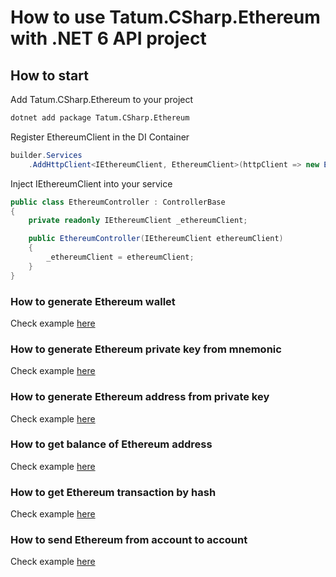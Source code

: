 # How to use Tatum.CSharp.Ethereum with .NET 6 API project

## How to start

Add Tatum.CSharp.Ethereum to your project

```bash
dotnet add package Tatum.CSharp.Ethereum
```

Register EthereumClient in the DI Container

```csharp
builder.Services
    .AddHttpClient<IEthereumClient, EthereumClient>(httpClient => new EthereumClient(httpClient, apiKey));
```

Inject IEthereumClient into your service

```csharp
public class EthereumController : ControllerBase
{
    private readonly IEthereumClient _ethereumClient;

    public EthereumController(IEthereumClient ethereumClient)
    {
        _ethereumClient = ethereumClient;
    }
}
```

### How to generate Ethereum wallet

Check example [here](https://github.com/tatumio/tatum-csharp/blob/develop/Tatum.CSharp.Demo/Controllers/EthereumController.cs#L21)

### How to generate Ethereum private key from mnemonic

Check example [here](https://github.com/tatumio/tatum-csharp/blob/develop/Tatum.CSharp.Demo/Controllers/EthereumController.cs#L32)


### How to generate Ethereum address from private key

Check example [here](https://github.com/tatumio/tatum-csharp/blob/develop/Tatum.CSharp.Demo/Controllers/EthereumController.cs#L43)

### How to get balance of Ethereum address

Check example [here](https://github.com/tatumio/tatum-csharp/blob/develop/Tatum.CSharp.Demo/Controllers/EthereumController.cs#L51)

### How to get Ethereum transaction by hash

Check example [here](https://github.com/tatumio/tatum-csharp/blob/develop/Tatum.CSharp.Demo/Controllers/EthereumController.cs#L59)

### How to send Ethereum from account to account

Check example [here](https://github.com/tatumio/tatum-csharp/blob/develop/Tatum.CSharp.Demo/Controllers/EthereumController.cs#L82)

